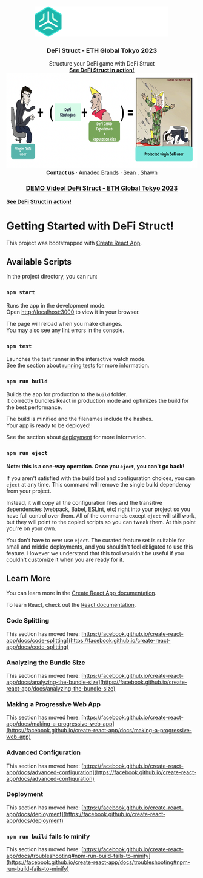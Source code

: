 <!-- PROJECT LOGO -->
<br />
<p align="center">
  <a href="https://defi-struct.com/">
    <img src="src/assets/DeFi%20Struct_Logo_Dark.png" alt="Logo" height="80">
  </a>
  <h3 align="center">DeFi Struct - ETH Global Tokyo 2023</h3>
  <p align="center">
    Structure your DeFi game with DeFi Struct
    <br />
    <a href="https://defi-struct.com/"><strong>See DeFi Struct in action!</strong></a>
    <br />
  <a href="https://brrr.money/">
    <img src="src/assets/Screen%20Shot%202023-04-16%20at%202.30.31%20AM.png" alt="Logo" height="250">
  </a>

<br />
    <strong>Contact us</strong>
    ·
    <a href="https://twitter.com/amadeobrands">Amadeo Brands</a>
    ·
    <a href="#">Sean</a>
    .
    <a href="https://twitter.com/stonktrading">Shawn</a>
  </p>
</p>

<p align="center">
  <a href="https://youtu.be/cY0LpymT6WM"><h3 align="center">DEMO Video! DeFi Struct - ETH Global Tokyo 2023</h3></a>
<a href="https://defi-struct.com/"><strong>See DeFi Struct in action!</strong></a>
<p align="center">

# Getting Started with DeFi Struct!

This project was bootstrapped with [Create React App](https://github.com/facebook/create-react-app).

## Available Scripts

In the project directory, you can run:

### `npm start`

Runs the app in the development mode.\
Open [http://localhost:3000](http://localhost:3000) to view it in your browser.

The page will reload when you make changes.\
You may also see any lint errors in the console.

### `npm test`

Launches the test runner in the interactive watch mode.\
See the section about [running tests](https://facebook.github.io/create-react-app/docs/running-tests) for more information.

### `npm run build`

Builds the app for production to the `build` folder.\
It correctly bundles React in production mode and optimizes the build for the best performance.

The build is minified and the filenames include the hashes.\
Your app is ready to be deployed!

See the section about [deployment](https://facebook.github.io/create-react-app/docs/deployment) for more information.

### `npm run eject`

**Note: this is a one-way operation. Once you `eject`, you can't go back!**

If you aren't satisfied with the build tool and configuration choices, you can `eject` at any time. This command will remove the single build dependency from your project.

Instead, it will copy all the configuration files and the transitive dependencies (webpack, Babel, ESLint, etc) right into your project so you have full control over them. All of the commands except `eject` will still work, but they will point to the copied scripts so you can tweak them. At this point you're on your own.

You don't have to ever use `eject`. The curated feature set is suitable for small and middle deployments, and you shouldn't feel obligated to use this feature. However we understand that this tool wouldn't be useful if you couldn't customize it when you are ready for it.

## Learn More

You can learn more in the [Create React App documentation](https://facebook.github.io/create-react-app/docs/getting-started).

To learn React, check out the [React documentation](https://reactjs.org/).

### Code Splitting

This section has moved here: [https://facebook.github.io/create-react-app/docs/code-splitting](https://facebook.github.io/create-react-app/docs/code-splitting)

### Analyzing the Bundle Size

This section has moved here: [https://facebook.github.io/create-react-app/docs/analyzing-the-bundle-size](https://facebook.github.io/create-react-app/docs/analyzing-the-bundle-size)

### Making a Progressive Web App

This section has moved here: [https://facebook.github.io/create-react-app/docs/making-a-progressive-web-app](https://facebook.github.io/create-react-app/docs/making-a-progressive-web-app)

### Advanced Configuration

This section has moved here: [https://facebook.github.io/create-react-app/docs/advanced-configuration](https://facebook.github.io/create-react-app/docs/advanced-configuration)

### Deployment

This section has moved here: [https://facebook.github.io/create-react-app/docs/deployment](https://facebook.github.io/create-react-app/docs/deployment)

### `npm run build` fails to minify

This section has moved here: [https://facebook.github.io/create-react-app/docs/troubleshooting#npm-run-build-fails-to-minify](https://facebook.github.io/create-react-app/docs/troubleshooting#npm-run-build-fails-to-minify)
